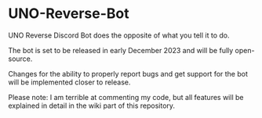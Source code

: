 # UNO-Reverse-Bot
UNO Reverse Discord Bot does the opposite of what you tell it to do.

The bot is set to be released in early December 2023 and will be fully open-source.

Changes for the ability to properly report bugs and get support for the bot will be implemented closer to release.

Please note: I am terrible at commenting my code, but all features will be explained in detail in the wiki part of this repository.
